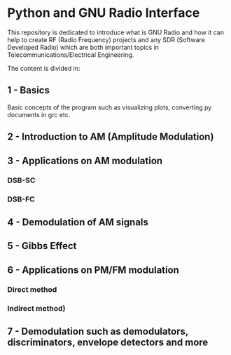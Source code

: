# Python and GNU Radio Interface

This repository is dedicated to introduce what is GNU Radio and how it can help to create RF (Radio Frequency) projects and any SDR (Software Developed Radio) which are both important topics in Telecommunications/Electrical Engineering.

The content is divided in:

## 1 - Basics
Basic concepts of the program such as visualizing plots, converting py documents in grc etc.
## 2 - Introduction to AM (Amplitude Modulation)
## 3 - Applications on AM modulation

### DSB-SC
### DSB-FC

## 4 - Demodulation of AM signals

## 5 - Gibbs Effect
## 6 - Applications on PM/FM modulation 
### Direct method
### Indirect method)
## 7 - Demodulation such as demodulators, discriminators, envelope detectors and more

